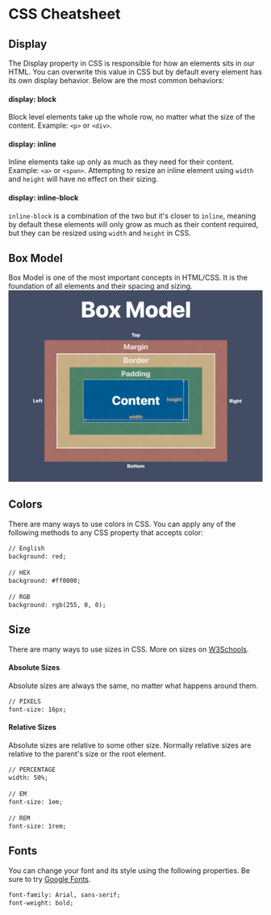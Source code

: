 # CSS Cheatsheet

## Display
The Display property in CSS is responsible for how an elements sits in our HTML. You can overwrite this value in CSS but by default every element has its own display behavior. Below are the most common behaviors:

#### display: block
Block level elements take up the whole row, no matter what the size of the content. Example: `<p>` or `<div>`.

#### display: inline
Inline elements take up only as much as they need for their content. Example: `<a>` or `<span>`. Attempting to resize an inline element using `width` and `height` will have no effect on their sizing.

#### display: inline-block
`inline-block` is a combination of the two but it's closer to `inline`, meaning by default these elements will only grow as much as their content required, but they can be resized using `width` and `height` in CSS.

## Box Model
Box Model is one of the most important concepts in HTML/CSS. It is the foundation of all elements and their spacing and sizing.
![alt text](https://github.com/ColorCode/web-fundamentals-sept-2019/blob/master/css/box-model.png "Box Model")

## Colors
There are many ways to use colors in CSS. You can apply any of the following methods to any CSS property that accepts color:
```
// English
background: red;

// HEX
background: #ff0000;

// RGB
background: rgb(255, 0, 0);
```

## Size
There are many ways to use sizes in CSS. More on sizes on [W3Schools](https://www.w3schools.com/cssref/css_units.asp).

#### Absolute Sizes
Absolute sizes are always the same, no matter what happens around them.
```
// PIXELS
font-size: 16px;
```

#### Relative Sizes
Absolute sizes are relative to some other size. Normally relative sizes are relative to the parent's size or the root element.
```
// PERCENTAGE
width: 50%;

// EM
font-size: 1em;

// REM
font-size: 1rem;
```

## Fonts
You can change your font and its style using the following properties. Be sure to try [Google Fonts](https://fonts.google.com/).
```
font-family: Arial, sans-serif;
font-weight: bold;
```